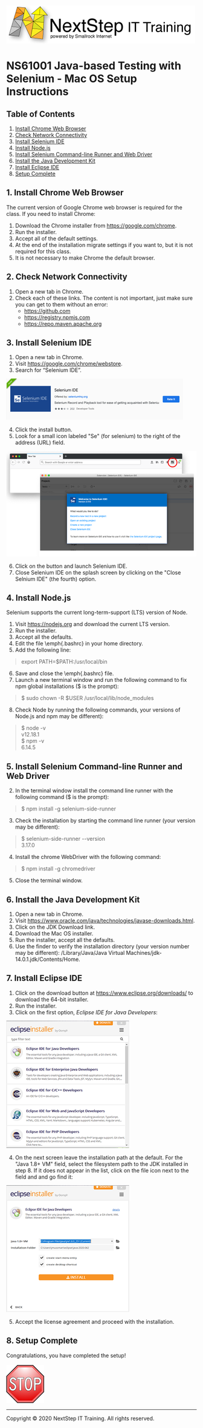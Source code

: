 ![](.common/nsbanner.png?raw=true)

# NS61001 Java-based Testing with Selenium - Mac OS Setup Instructions

## Table of Contents

1. [Install Chrome Web Browser](#1.-install-chrome-web-browser)
2. [Check Network Connectivity](#2.-check-network-connectivity)
3. [Install Selenium IDE](#3.-install-selenium-ide)
4. [Install Node.js](#4.-install-node.js)
5. [Install Selenium Command-line Runner and Web Driver](#5.-install-selenium-command-line-runner-and-web-driver)
6. [Install the Java Development Kit](#6.-install-the-java-development-kit)
7. [Install Eclipse IDE](#7.-install-eclipse-ide)
8. [Setup Complete](#8.-setup-complete)

## 1. Install Chrome Web Browser

The current version of Google Chrome web browser is required for the class.
If you need to install Chrome:

1. Download the Chrome installer from https://google.com/chrome.
2. Run the installer.
3. Accept all of the default settings.
4. At the end of the installation migrate settings if you want to, but it is not required for this class.
5. It is not necessary to make Chrome the default browser.

## 2. Check Network Connectivity

1. Open a new tab in Chrome.
2. Check each of these links. The content is not important, just make sure you can get to them without an error:
    * https://github.com
    * https://registry.npmjs.com
    * https://repo.maven.apache.org

## 3. Install Selenium IDE

1. Open a new tab in Chrome.
2. Visit https://google.com/chrome/webstore.
3. Search for “Selenium IDE”.

![](.common/chrome-se-ide.png?raw=true)

4. Click the install button.
5. Look for a small icon labeled "Se" (for selenium) to the right of the address (URL) field.

![](.common/seleniumide-button.png?raw=true)

6. Click on the button and launch Selenium IDE.
7. Close Selenium IDE on the splash screen by clicking on the "Close Selnium IDE" (the fourth) option.

## 4. Install Node.js

Selenium supports the current long-term-support (LTS) version of Node.

1. Visit https://nodejs.org and download the current LTS version.
2. Run the installer.
3. Accept all the defaults.
4. Edit the file \emph{.bashrc} in your home directory.
5. Add the following line:

> export PATH=$PATH:/usr/local/bin

6. Save and close the \emph{.bashrc} file.
7. Launch a new terminal window and run the following command to fix npm global installations ($ is the prompt):

> $ sudo chown -R $USER /usr/local/lib/node_modules

8. Check Node by running the following commands, your versions of Node.js and npm may be different):

> $ node -v<br/>
> v12.18.1<br/>
> $ npm -v<br/>
> 6.14.5<br/>

## 5. Install Selenium Command-line Runner and Web Driver

2. In the terminal window install the command line runner with the following command ($ is the prompt):

> $ npm install -g selenium-side-runner<br/>

3. Check the installation by starting the command line runner (your version may be different):

> $ selenium-side-runner --version<br/>
> 3.17.0<br/>

4. Install the chrome WebDriver with the following command:

> $ npm install -g chromedriver<br/>

5. Close the terminal window.

## 6. Install the Java Development Kit

1. Open a new tab in Chrome.
2. Visit https://www.oracle.com/java/technologies/javase-downloads.html.
3. Click on the JDK Download link.
4. Download the Mac OS installer.
5. Run the installer, accept all the defaults.
6. Use the finder to verify the installation directory (your version number may be different): /Library/Java/Java Virtual Machines/jdk-14.0.1.jdk/Contents/Home.

## 7. Install Eclipse IDE

1. Click on the download button at https://www.eclipse.org/downloads/ to download the 64-bit installer.
2. Run the installer.
3. Click on the first option, *Eclipse IDE for Java Developers*:

![](.common/eclipse-installer.png?raw=true)

4. On the next screen leave the installation path at the default. For the "Java 1.8+ VM" field, select the filesystem path to the JDK installed in step 8. If it does not appear in the list, click on the file icon next to the field and and go find it:

![](.common/eclipse-jdk.png?raw=true)

5. Accept the license agreement and proceed with the installation.
 
## 8. Setup Complete

Congratulations, you have completed the setup!<br/>
<br/>
![](.common/stop_small.png?raw=true)

<hr>
Copyright © 2020 NextStep IT Training. All rights reserved.